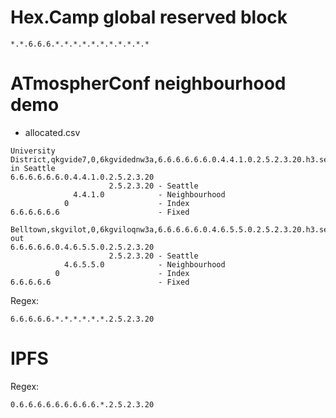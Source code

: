 # Hex.Camp global reserved block

`*.*.6.6.6.*.*.*.*.*.*.*.*.*.*.*`

# ATmospherConf neighbourhood demo

* allocated.csv

```
University District,qkgvide7,0,6kgvidednw3a,6.6.6.6.6.6.0.4.4.1.0.2.5.2.3.20.h3.seahex.org.,Jim in Seattle
6.6.6.6.6.6.0.4.4.1.0.2.5.2.3.20
                      2.5.2.3.20 - Seattle
              4.4.1.0            - Neighbourhood
            0                    - Index
6.6.6.6.6.6                      - Fixed
```

```
Belltown,skgvilot,0,6kgviloqnw3a,6.6.6.6.6.0.4.6.5.5.0.2.5.2.3.20.h3.seahex.org.,Handed out
6.6.6.6.6.0.4.6.5.5.0.2.5.2.3.20
                      2.5.2.3.20 - Seattle
            4.6.5.5.0            - Neighbourhood
          0                      - Index
6.6.6.6.6                        - Fixed
```

Regex:

`6.6.6.6.6.*.*.*.*.*.*.2.5.2.3.20`

# IPFS

Regex:

`0.6.6.6.6.6.6.6.6.6.*.2.5.2.3.20`



